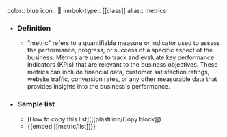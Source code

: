 color:: blue
icon:: 📐
innbok-type:: [[class]]
alias:: metrics

- ### Definition 
  - "metric" refers to a quantifiable measure or indicator used to assess the performance, progress, or success of a specific aspect of the business. Metrics are used to track and evaluate key performance indicators (KPIs) that are relevant to the business objectives. These metrics can include financial data, customer satisfaction ratings, website traffic, conversion rates, or any other measurable data that provides insights into the business's performance.
- ### Sample list
  - [How to copy this list]([[plastilinn/Copy block]])
  - {{embed [[metric/list]]}}




